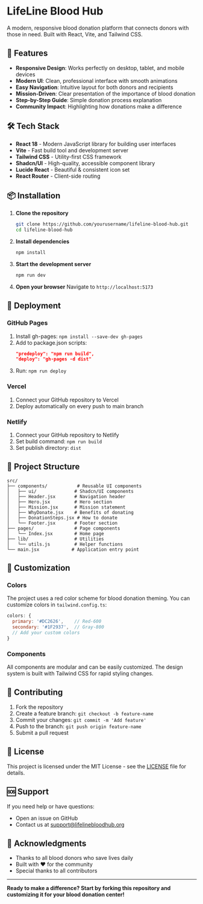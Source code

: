
# LifeLine Blood Hub

A modern, responsive blood donation platform that connects donors with those in need. Built with React, Vite, and Tailwind CSS.

## 🚀 Features

- **Responsive Design**: Works perfectly on desktop, tablet, and mobile devices
- **Modern UI**: Clean, professional interface with smooth animations
- **Easy Navigation**: Intuitive layout for both donors and recipients
- **Mission-Driven**: Clear presentation of the importance of blood donation
- **Step-by-Step Guide**: Simple donation process explanation
- **Community Impact**: Highlighting how donations make a difference

## 🛠️ Tech Stack

- **React 18** - Modern JavaScript library for building user interfaces
- **Vite** - Fast build tool and development server
- **Tailwind CSS** - Utility-first CSS framework
- **Shadcn/UI** - High-quality, accessible component library
- **Lucide React** - Beautiful & consistent icon set
- **React Router** - Client-side routing

## 📦 Installation

1. **Clone the repository**
   ```bash
   git clone https://github.com/yourusername/lifeline-blood-hub.git
   cd lifeline-blood-hub
   ```

2. **Install dependencies**
   ```bash
   npm install
   ```

3. **Start the development server**
   ```bash
   npm run dev
   ```

4. **Open your browser**
   Navigate to `http://localhost:5173`

## 🚀 Deployment

### GitHub Pages
1. Install gh-pages: `npm install --save-dev gh-pages`
2. Add to package.json scripts:
   ```json
   "predeploy": "npm run build",
   "deploy": "gh-pages -d dist"
   ```
3. Run: `npm run deploy`

### Vercel
1. Connect your GitHub repository to Vercel
2. Deploy automatically on every push to main branch

### Netlify
1. Connect your GitHub repository to Netlify
2. Set build command: `npm run build`
3. Set publish directory: `dist`

## 📁 Project Structure

```
src/
├── components/           # Reusable UI components
│   ├── ui/              # Shadcn/UI components
│   ├── Header.jsx       # Navigation header
│   ├── Hero.jsx         # Hero section
│   ├── Mission.jsx      # Mission statement
│   ├── WhyDonate.jsx    # Benefits of donating
│   ├── DonationSteps.jsx # How to donate
│   └── Footer.jsx       # Footer section
├── pages/               # Page components
│   └── Index.jsx        # Home page
├── lib/                 # Utilities
│   └── utils.js         # Helper functions
└── main.jsx            # Application entry point
```

## 🎨 Customization

### Colors
The project uses a red color scheme for blood donation theming. You can customize colors in `tailwind.config.ts`:

```javascript
colors: {
  primary: '#DC2626',    // Red-600
  secondary: '#1F2937',  // Gray-800
  // Add your custom colors
}
```

### Components
All components are modular and can be easily customized. The design system is built with Tailwind CSS for rapid styling changes.

## 🤝 Contributing

1. Fork the repository
2. Create a feature branch: `git checkout -b feature-name`
3. Commit your changes: `git commit -m 'Add feature'`
4. Push to the branch: `git push origin feature-name`
5. Submit a pull request

## 📝 License

This project is licensed under the MIT License - see the [LICENSE](LICENSE) file for details.

## 🆘 Support

If you need help or have questions:
- Open an issue on GitHub
- Contact us at support@lifelinebloodhub.org

## 🌟 Acknowledgments

- Thanks to all blood donors who save lives daily
- Built with ❤️ for the community
- Special thanks to all contributors

---

**Ready to make a difference? Start by forking this repository and customizing it for your blood donation center!**
